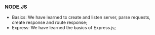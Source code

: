 ### NODE.JS

- Basics: We have learned to create and listen server, parse requests, create response and route response;
- Express: We have learned the basics of Express.js;